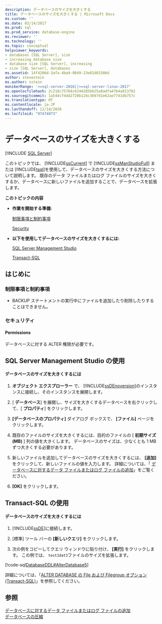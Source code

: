 ```yaml
---
description: データベースのサイズを大きくする
title: データベースのサイズを大きくする | Microsoft Docs
ms.custom: ''
ms.date: 03/14/2017
ms.prod: sql
ms.prod_service: database-engine
ms.reviewer: ''
ms.technology: ''
ms.topic: conceptual
helpviewer_keywords:
- databases [SQL Server], size
- increasing database size
- database size [SQL Server], increasing
- size [SQL Server], databases
ms.assetid: 14f4206d-3afa-4ba9-9849-23e81d63306d
author: stevestein
ms.author: sstein
monikerRange: '>=sql-server-2016||>=sql-server-linux-2017'
ms.openlocfilehash: 2c218c75784c6244285b625a0adfa47b4a913702
ms.sourcegitcommit: 1a544cf4dd2720b124c3697d1e62ae7741db757c
ms.translationtype: HT
ms.contentlocale: ja-JP
ms.lasthandoff: 12/14/2020
ms.locfileid: "97474073"
---
```

# <a name="increase-the-size-of-a-database"></a>データベースのサイズを大きくする
 [!INCLUDE [SQL Server](../../includes/applies-to-version/sqlserver.md)]

  このトピックでは、 [!INCLUDE[ssCurrent](../../includes/sscurrent-md.md)] で [!INCLUDE[ssManStudioFull](../../includes/ssmanstudiofull-md.md)] または [!INCLUDE[tsql](../../includes/tsql-md.md)]を使用して、データベースのサイズを大きくする方法について説明します。 既存のデータ ファイルまたはログ ファイルのサイズを大きくするか、データベースに新しいファイルを追加することで、データベースを拡張します。  
  
 **このトピックの内容**  
  
-   **作業を開始する準備:**  
  
     [制限事項と制約事項](#Restrictions)  
  
     [Security](#Security)  
  
-   **以下を使用してデータベースのサイズを大きくするには:**  
  
     [SQL Server Management Studio](#SSMSProcedure)  
  
     [Transact-SQL](#TsqlProcedure)  
  
##  <a name="before-you-begin"></a><a name="BeforeYouBegin"></a> はじめに  
  
###  <a name="limitations-and-restrictions"></a><a name="Restrictions"></a> 制限事項と制約事項  
  
-   BACKUP ステートメントの実行中にファイルを追加したり削除したりすることはできません。  
  
###  <a name="security"></a><a name="Security"></a> セキュリティ  
  
####  <a name="permissions"></a><a name="Permissions"></a> Permissions  
 データベースに対する ALTER 権限が必要です。  
  
##  <a name="using-sql-server-management-studio"></a><a name="SSMSProcedure"></a> SQL Server Management Studio の使用  
  
#### <a name="to-increase-the-size-of-a-database"></a>データベースのサイズを大きくするには  
  
1.  **オブジェクト エクスプローラー** で、 [!INCLUDE[ssDEnoversion](../../includes/ssdenoversion-md.md)]のインスタンスに接続し、そのインスタンスを展開します。  
  
2.  [ **データベース**] を展開し、サイズを大きくするデータベースを右クリックして、[ **プロパティ**] をクリックします。  
  
3.  **[データベースのプロパティ]** ダイアログ ボックスで、 **[ファイル]** ページをクリックします。  
  
4.  既存のファイルのサイズを大きくするには、目的のファイルの [ **初期サイズ (MB)** ] 列の値を大きくします。 データベースのサイズは、少なくとも 1 MB ずつ大きくする必要があります。  
  
5.  新しいファイルを追加してデータベースのサイズを大きくするには、 **[追加]** をクリックして、新しいファイルの値を入力します。 詳細については、「 [データベースに対するデータ ファイルまたはログ ファイルの追加](../../relational-databases/databases/add-data-or-log-files-to-a-database.md)」をご覧ください。  
  
6.  **[OK]** をクリックします。  

##  <a name="using-transact-sql"></a><a name="TsqlProcedure"></a> Transact-SQL の使用  
  
#### <a name="to-increase-the-size-of-a-database"></a>データベースのサイズを大きくするには  
  
1.  [!INCLUDE[ssDE](../../includes/ssde-md.md)]に接続します。  
  
2.  [標準] ツール バーの **[新しいクエリ]** をクリックします。  
  
3.  次の例をコピーしてクエリ ウィンドウに貼り付け、 **[実行]** をクリックします。 この例では、 `test1dat3`ファイルのサイズを拡張します。  
  
 [!code-sql[DatabaseDDL#AlterDatabase5](../../relational-databases/databases/codesnippet/tsql/increase-the-size-of-a-d_1.sql)]  
  
 詳細については、「[ALTER DATABASE の File および Filegroup オプション &#40;Transact-SQL&#41;](../../t-sql/statements/alter-database-transact-sql-file-and-filegroup-options.md)」を参照してください。  
  
## <a name="see-also"></a>参照  
 [データベースに対するデータ ファイルまたはログ ファイルの追加](../../relational-databases/databases/add-data-or-log-files-to-a-database.md)   
 [データベースの圧縮](../../relational-databases/databases/shrink-a-database.md)  
  
  
